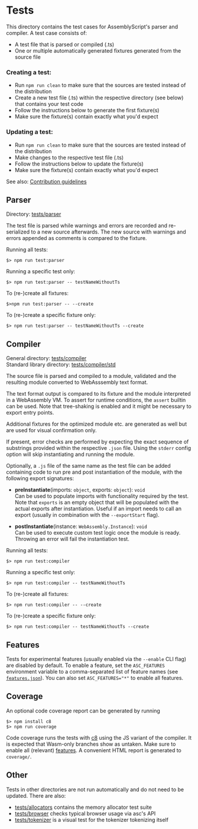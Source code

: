 # Tests

This directory contains the test cases for AssemblyScript's parser and compiler. A test case
consists of:

- A test file that is parsed or compiled (.ts)
- One or multiple automatically generated fixtures generated from the source file

### Creating a test:

- Run `npm run clean` to make sure that the sources are tested instead of the distribution
- Create a new test file (.ts) within the respective directory (see below) that contains your test code
- Follow the instructions below to generate the first fixture(s)
- Make sure the fixture(s) contain exactly what you'd expect

### Updating a test:

- Run `npm run clean` to make sure that the sources are tested instead of the distribution
- Make changes to the respective test file (.ts)
- Follow the instructions below to update the fixture(s)
- Make sure the fixture(s) contain exactly what you'd expect

See also: [Contribution guidelines](../CONTRIBUTING.md)

## Parser

Directory: [tests/parser](./parser)

The test file is parsed while warnings and errors are recorded and re-serialized to a new source
afterwards. The new source with warnings and errors appended as comments is compared to the fixture.

Running all tests:

```
$> npm run test:parser
```

Running a specific test only:

```
$> npm run test:parser -- testNameWithoutTs
```

To (re-)create all fixtures:

```
$>npm run test:parser -- --create
```

To (re-)create a specific fixture only:

```
$> npm run test:parser -- testNameWithoutTs --create
```

## Compiler

General directory: [tests/compiler](./compiler)<br />
Standard library directory: [tests/compiler/std](./compiler/std)

The source file is parsed and compiled to a module, validated and the resulting module converted to
WebAsssembly text format.

The text format output is compared to its fixture and the module interpreted in a WebAssembly VM. To
assert for runtime conditions, the `assert` builtin can be used. Note that tree-shaking is enabled
and it might be necessary to export entry points.

Additional fixtures for the optimized module etc. are generated as well but are used for visual
confirmation only.

If present, error checks are performed by expecting the exact sequence of substrings provided within
the respective `.json` file. Using the `stderr` config option will skip instantiating and running
the module.

Optionally, a `.js` file of the same name as the test file can be added containing code to run pre
and post instantiation of the module, with the following export signatures:

- **preInstantiate**(imports: `object`, exports: `object`): `void`<br />
  Can be used to populate imports with functionality required by the test. Note that `exports` is an
  empty object that will be populated with the actual exports after instantiation. Useful if an import
  needs to call an export (usually in combination with the `--exportStart` flag).

- **postInstantiate**(instance: `WebAssembly.Instance`): `void`<br />
  Can be used to execute custom test logic once the module is ready. Throwing an error will fail the
  instantiation test.

Running all tests:

```
$> npm run test:compiler
```

Running a specific test only:

```
$> npm run test:compiler -- testNameWithoutTs
```

To (re-)create all fixtures:

```
$> npm run test:compiler -- --create
```

To (re-)create a specific fixture only:

```
$> npm run test:compiler -- testNameWithoutTs --create
```

## Features

Tests for experimental features (usually enabled via the `--enable` CLI flag) are disabled by default. To enable a feature, set the `ASC_FEATURES` environment variable to a comma-separated list of feature names (see [`features.json`](./features.json)). You can also set `ASC_FEATURES="*"` to enable all features.

## Coverage

An optional code coverage report can be generated by running

```
$> npm install c8
$> npm run coverage
```

Code coverage runs the tests with [c8](https://github.com/bcoe/c8) using the JS variant of the compiler. It is expected that Wasm-only branches show as untaken. Make sure to enable all (relevant) [features](#features). A convenient HTML report is generated to `coverage/`.

## Other

Tests in other directories are not run automatically and do not need to be updated. There are also:

- [tests/allocators](./allocators) contains the memory allocator test suite
- [tests/browser](./browser.js) checks typical browser usage via asc's API
- [tests/tokenizer](./tokenizer.js) is a visual test for the tokenizer tokenizing itself
